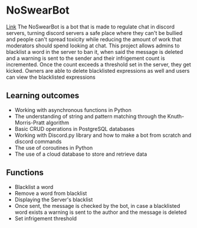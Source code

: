 # NoSwearBot
[Link](https://discord.com/api/oauth2/authorize?client_id=756954513256087722&permissions=8&scope=bot)
The NoSwearBot is a bot that is made to regulate chat in discord servers,
turning discord servers a safe place where they can't be bullied and people can't spread toxicity while reducing the amount of work that moderators should spend looking at chat.
This project allows admins to blacklist a word in the server to ban it, when said the message is deleted and a warning is sent to the sender and their infrigement count is incremented. Once the count exceeds a threshold set in the server, they get kicked.
Owners are able to delete blacklisted expressions as well and users can view the blacklisted expressions
## Learning outcomes
- Working with asynchronous functions in Python
- The understanding of string and pattern matching through the Knuth-Morris-Pratt algorithm
- Basic CRUD operations in PostgreSQL databases
- Working with Discord.py library and how to make a bot from scratch and discord commands
- The use of coroutines in Python
- The use of a cloud database to store and retrieve data
## Functions
- Blacklist a word
- Remove a word from blacklist
- Displaying the Server's blacklist
- Once sent, the message is checked by the bot, in case a blacklisted word exists a warning is sent to the author and the message is deleted
- Set infrigement threshold

